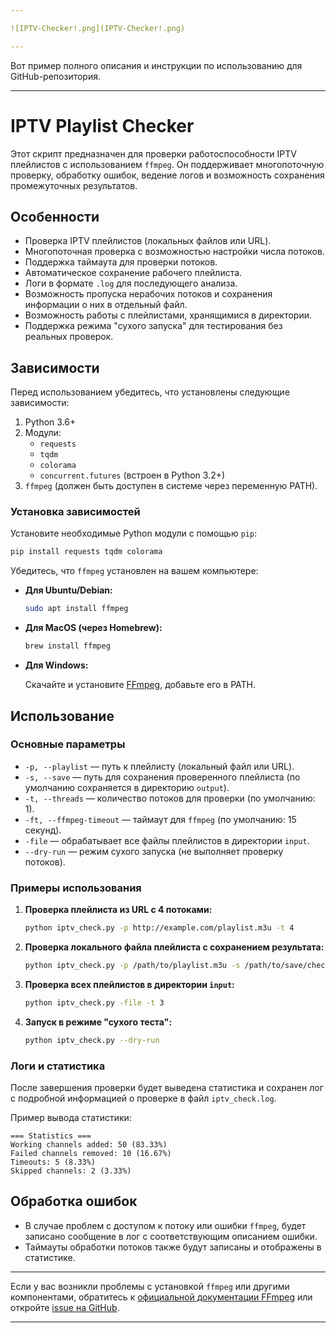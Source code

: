```yaml
---

![IPTV-Checker!.png](IPTV-Checker!.png)

---
```


Вот пример полного описания и инструкции по использованию для GitHub-репозитория.

---

# IPTV Playlist Checker

Этот скрипт предназначен для проверки работоспособности IPTV плейлистов с использованием `ffmpeg`. Он поддерживает многопоточную проверку, обработку ошибок, ведение логов и возможность сохранения промежуточных результатов.

## Особенности

- Проверка IPTV плейлистов (локальных файлов или URL).
- Многопоточная проверка с возможностью настройки числа потоков.
- Поддержка таймаута для проверки потоков.
- Автоматическое сохранение рабочего плейлиста.
- Логи в формате `.log` для последующего анализа.
- Возможность пропуска нерабочих потоков и сохранения информации о них в отдельный файл.
- Возможность работы с плейлистами, хранящимися в директории.
- Поддержка режима "сухого запуска" для тестирования без реальных проверок.

## Зависимости

Перед использованием убедитесь, что установлены следующие зависимости:

1. Python 3.6+
2. Модули:
   - `requests`
   - `tqdm`
   - `colorama`
   - `concurrent.futures` (встроен в Python 3.2+)
3. `ffmpeg` (должен быть доступен в системе через переменную PATH).

### Установка зависимостей

Установите необходимые Python модули с помощью `pip`:

```bash
pip install requests tqdm colorama
```

Убедитесь, что `ffmpeg` установлен на вашем компьютере:

- **Для Ubuntu/Debian:**

  ```bash
  sudo apt install ffmpeg
  ```

- **Для MacOS (через Homebrew):**

  ```bash
  brew install ffmpeg
  ```

- **Для Windows:**

  Скачайте и установите [FFmpeg](https://ffmpeg.org/download.html), добавьте его в PATH.

## Использование

### Основные параметры

- `-p, --playlist` — путь к плейлисту (локальный файл или URL).
- `-s, --save` — путь для сохранения проверенного плейлиста (по умолчанию сохраняется в директорию `output`).
- `-t, --threads` — количество потоков для проверки (по умолчанию: 1).
- `-ft, --ffmpeg-timeout` — таймаут для `ffmpeg` (по умолчанию: 15 секунд).
- `-file` — обрабатывает все файлы плейлистов в директории `input`.
- `--dry-run` — режим сухого запуска (не выполняет проверку потоков).

### Примеры использования

1. **Проверка плейлиста из URL с 4 потоками:**

   ```bash
   python iptv_check.py -p http://example.com/playlist.m3u -t 4
   ```

2. **Проверка локального файла плейлиста с сохранением результата:**

   ```bash
   python iptv_check.py -p /path/to/playlist.m3u -s /path/to/save/checked_playlist.m3u
   ```

3. **Проверка всех плейлистов в директории `input`:**

   ```bash
   python iptv_check.py -file -t 3
   ```

4. **Запуск в режиме "сухого теста":**

   ```bash
   python iptv_check.py --dry-run
   ```

### Логи и статистика

После завершения проверки будет выведена статистика и сохранен лог с подробной информацией о проверке в файл `iptv_check.log`.

Пример вывода статистики:

```
=== Statistics ===
Working channels added: 50 (83.33%)
Failed channels removed: 10 (16.67%)
Timeouts: 5 (8.33%)
Skipped channels: 2 (3.33%)
```

## Обработка ошибок

- В случае проблем с доступом к потоку или ошибки `ffmpeg`, будет записано сообщение в лог с соответствующим описанием ошибки.
- Таймауты обработки потоков также будут записаны и отображены в статистике.

---

Если у вас возникли проблемы с установкой `ffmpeg` или другими компонентами, обратитесь к [официальной документации FFmpeg](https://ffmpeg.org/documentation.html) или откройте [issue на GitHub](https://github.com/).

---
